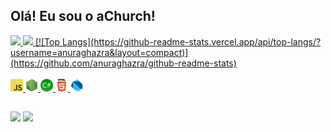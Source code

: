 ## Olá! Eu sou o aChurch!
 <div>
  <a href="https://github.com/deehpapa">
  <img height="180em" src="https://github-readme-stats.vercel.app/api?username=deehpapa&show_icons=true&theme=material-palenight&include_all_commits=false&count_private=true"/>
  <img height="180em" src="https://github-readme-stats.vercel.app/api/top-langs/?username=deehpapa&layout=compact&langs_count=8&theme=material-palenight"/>
  [![Top Langs](https://github-readme-stats.vercel.app/api/top-langs/?username=anuraghazra&layout=compact)](https://github.com/anuraghazra/github-readme-stats)
<div>
<div style="display: inline_block"><br>
<code><img height="20" src="https://raw.githubusercontent.com/github/explore/80688e429a7d4ef2fca1e82350fe8e3517d3494d/topics/javascript/javascript.png"></code>
<code><img height="20" src="https://raw.githubusercontent.com/github/explore/80688e429a7d4ef2fca1e82350fe8e3517d3494d/topics/nodejs/nodejs.png"></code>
<code><img height="20" src="https://raw.githubusercontent.com/github/explore/80688e429a7d4ef2fca1e82350fe8e3517d3494d/topics/csharp/csharp.png"></code>
<code><img height="20" src="https://raw.githubusercontent.com/github/explore/80688e429a7d4ef2fca1e82350fe8e3517d3494d/topics/html/html.png"></code>
<code><img height="20" src="https://raw.githubusercontent.com/github/explore/80688e429a7d4ef2fca1e82350fe8e3517d3494d/topics/dart/dart.png"></code>
</div>
  
  ##
  
  <div>
  <a href="https://www.linkedin.com/in/andrepapagimenes/" target="_blank"><img src="https://img.shields.io/badge/-LinkedIn-%230077B5?style=for-the-badge&logo=linkedin&logoColor=white" target="_blank"></a>
  <a href="https://www.instagram.com/deehpapa/" target="_blank"><img src="https://img.shields.io/badge/-Instagram-%23E4405F?style=for-the-badge&logo=instagram&logoColor=white" target="_blank"></a>
</div>
